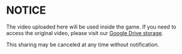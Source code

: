 # NOTICE

The video uploaded here will be used inside the game. If you need to access the original video, please visit our [Google Drive storage](https://drive.google.com/drive/folders/1yKEfXfPK0VpYsZlq4NDBYvKLmhTez6TX?usp=sharing). 

This sharing may be canceled at any time without notification. 
